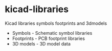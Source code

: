 # kicad-libraries
Kicad libraries symbols footprints and 3dmodels

- Symbols - Schematic symbol libraries
- Footprints - PCB footprint libraries
- 3D models - 3D model data

